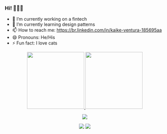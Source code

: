 ### Hi! 👋🇧🇷

- 🔭 I’m currently working on a fintech
- 🌱 I’m currently learning design patterns
- 📫 How to reach me: https://br.linkedin.com/in/kaike-ventura-185695aa
- 😄 Pronouns: He/His
- ⚡ Fun fact: I love cats

<div align="center">
  <a href="https://github.com/kaikeventura">
  <img height="180em" src="https://github-readme-stats.vercel.app/api?username=kaikeventura&show_icons=true&theme=dark&include_all_commits=true&count_private=true"/>
  <img height="180em" src="https://github-readme-stats.vercel.app/api/top-langs/?username=kaikeventura&layout=compact&langs_count=7&theme=dark"/>
</div>

<p align="center">
  <img src="https://media.giphy.com/media/vFKqnCdLPNOKc/giphy.gif" />
</p>
  
<div> 
  <p align="center">
  <a href="https://br.linkedin.com/in/kaike-ventura-185695aa" target="_blank"><img src="https://img.shields.io/badge/-LinkedIn-%230077B5?style=for-the-badge&logo=linkedin&logoColor=white" target="_blank"></a>
  <a href="https://medium.com/@kaikeventura" target="_blank"><img src="https://img.shields.io/badge/-Medium-%230077B5?style=for-the-badge&logo=medium&logoColor=black&color=white" target="_blank"></a>
  </p>
</div>

<!--
**kaikeventura/kaikeventura** is a ✨ _special_ ✨ repository because its `README.md` (this file) appears on your GitHub profile.

Here are some ideas to get you started:

- 🔭 I’m currently working on ...
- 🌱 I’m currently learning ...
- 👯 I’m looking to collaborate on ...
- 🤔 I’m looking for help with ...
- 💬 Ask me about ...
- 📫 How to reach me: ...
- 😄 Pronouns: ...
- ⚡ Fun fact: ...
-->
